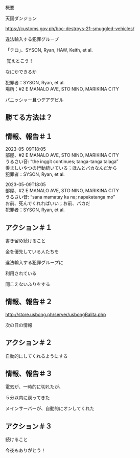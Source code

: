 概要

天国ダンジョン

https://customs.gov.ph/boc-destroys-21-smuggled-vehicles/

違法輸入する犯罪グループ

「テロ」、SYSON, Ryan, HAW, Keith, et al.

 覚えとこう！

なにかできるか

犯罪者：SYSON, Ryan, et al.<br/>
場所：#2 E MANALO AVE, STO NINO, MARIKINA CITY

パニッシャー且つデアデビル

## 勝てる方法は？

## 情報、報告＃１

2023-05-09T18:05<br/>
部屋、#2 E MANALO AVE, STO NINO, MARIKINA CITY<br/>
うるさい音: “the inggit continues; tanga-tanga talaga”<br/>
羨ましいやつの行動続いている；ほんとバカなんだから<br/>
犯罪者：SYSON, Ryan, et al.

2023-05-09T18:05<br/>
部屋、#2 E MANALO AVE, STO NINO, MARIKINA CITY<br/>
うるさい音: “sana mamatay ka na; napakatanga mo”<br/>
お前、死んでくれればいい；お前、バカだ<br/>
犯罪者：SYSON, Ryan, et al.

## アクション＃１

書き留め続けること

金を優先している人たちを

違法輸入する犯罪グループに

利用されている

聞こえないふりをする

## 情報、報告＃２

http://store.usbong.ph/server/usbongBalita.php

次の日の情報

## アクション＃２

自動的にしてくれるようにする

## 情報、報告＃３

電気が、一時的に切れたが、

５分以内に戻ってきた

メインサーバーが、自動的にオンしてくれた

## アクション＃３

続けること


今夜もありがとう！


